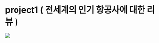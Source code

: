 # project1 ( 전세계의 인기 항공사에 대한 리뷰  )
<img src="https://img.shields.io/badge/이름-색상코드?style=flat-square&logo=로고명&logoColor=로고색"/>
